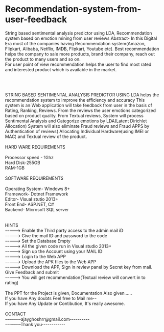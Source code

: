 # Recommendation-system-from-user-feedback
String based sentimental analysis predictor using LDA, Recommendation system based on emotion mining from user reviews
Abstract- In this Digital Era most of the companies having Recommendation system(Amazon, Flipkart, Alibaba, Netflix, IMDB, Flipkart, Youtube etc). Best recommendation helps the company to sale more products, brand their company, reach out the product to many users and so on. <br>
For user point of view recommendation helps the user to find most rated and interested product which is available in the market.<br><br><br><br>



STRING BASED SENTIMENTAL ANALYSIS PREDICTOR USING LDA helps the recommendation system to improve the efficiency and accuracy
This system is an Web application will take feedback from user in the basis of Rating, Ranking, Reviews.
From the reviews the user emotions categorized based on product quality. From Textual reviews, System will process Sentimental Analysis and Categorize emotions by LDA(Latent Dirichlet Allocation)
System will also eliminate Fraud reviews and Fraud APPS by Authentication of reviews( Allocating Individual Hardware(using IMEI or MAC) and Textual review of the product.
<br>
<br>
HARD WARE REQUIREMENTS<br>
<br>
Processor speed - 1Ghz<br>
Hard Disk-255GB<br>
RAM-1GB<br>
<br>
SOFTWARE REQUIREMENTS<br>
<br>
Operating System- Windows 8+<br>
Framework- Dotnet Framework<br>
Editor- Visual stutio 2013+<br>
Front End- ASP.NET, C#<br>
Backend- Microsoft SQL server<br>
<br>
<br>
HINTS<br>
-----> Enable the Third party access to the admin mail iD<br>
-----> Give the mail ID and password to the code<br>
-----> Set the Database Empty<br>
-----> All the given code run in Visual studio 2013+<br>
-----> Sign up the Account using your MAIL ID<br>
-----> Login to the Web APP <br>
-----> Upload the APK files to the Web APP<br>
-----> Download the APP, Sign in review panel by Secret key from mail. Give Feedback and submit<br>
-----> You will get recommendation(Textual review will convert in to rating)<br>
<br>
The PPT for the Project is given, Documentation Also given......<br>
If you have Any doubts Feel free to Mail me--<br>
If you have Any Update or Contibution, It's really awesome.<br>
<br>
CONTACT<br>
--------ajayghoshrr@gmail.com----------<br>
--------Thank you------------<br>



